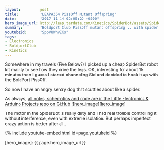 ```yaml
---
layout:         post
title:          "LEAP#354 PissOff Mutant Offspring"
date:           "2017-11-14 02:05:29 +0800"
hero_image_url: http://leap.tardate.com/Kinetics/SpiderBot/assets/SpiderBot_build.jpg
summary:        "Boldport Club PissOff mutant offspring .. with spider legs and scuttling drive system"
youtubeid:      "SppVUWhvZKs"
tags:
- Electronics
- BoldportClub
- Kinetics
---
```


Somewhere in my travels (Five Below?) I picked up a cheap SpiderBot robot kit mainly to see how they drive the legs.
OK, interesting for about 15 minutes then I guess I started channeling Sid
and decided to hook it up with the BoldPort PissOff.

So now I have an angry sentry dog that scuttles about like a spider.

As always, [all notes, schematics and code are in the Little Electronics & Arduino Projects repo on GitHub][project]
[![hero_image][hero_image]][project]

The motor in the SpiderBot is really dirty and I had real trouble controlling it without interference, even with extreme isolation.
But perhaps imperfect crazy action is better after all..

{% include youtube-embed.html id=page.youtubeid %}

[leap]: http://leap.tardate.com
[project]: https://github.com/tardate/LittleArduinoProjects/tree/master/Kinetics/SpiderBot
[hero_image]: {{ page.hero_image_url }}
